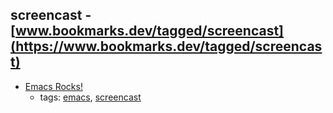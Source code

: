 screencast - [www.bookmarks.dev/tagged/screencast](https://www.bookmarks.dev/tagged/screencast)
---
* [Emacs Rocks!](http://emacsrocks.com/)
    * tags: [emacs](../tagged/emacs.md), [screencast](../tagged/screencast.md)
